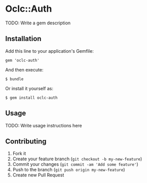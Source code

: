 # Oclc::Auth

TODO: Write a gem description

## Installation

Add this line to your application's Gemfile:

    gem 'oclc-auth'

And then execute:

    $ bundle

Or install it yourself as:

    $ gem install oclc-auth

## Usage

TODO: Write usage instructions here

## Contributing

1. Fork it
2. Create your feature branch (`git checkout -b my-new-feature`)
3. Commit your changes (`git commit -am 'Add some feature'`)
4. Push to the branch (`git push origin my-new-feature`)
5. Create new Pull Request
